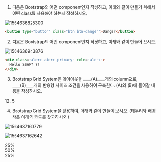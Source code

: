 1. 다음은 Bootstrap의 어떤 component인지 작성하고, 아래와 같이 만들기 위해서
    어떤 class를 사용해야 하는지 작성하시오.

  ![1564636825300](C:\Users\student\AppData\Roaming\Typora\typora-user-images\1564636825300.png)

```html
<button type="button" class="btn btn-danger">Danger</button>
```



2. 다음은 Bootstrap의 어떤 component인지 작성하고, 아래와 같이 만들어 보시오.

![1564636943876](C:\Users\student\AppData\Roaming\Typora\typora-user-images\1564636943876.png)

```html
<div class="alert alert-primary" role="alert">
  Hello SSAFY ?!
</div>
```



3. Bootstrap Grid System은 레이아웃을 ____(A)____개의 column으로, ____(B)____개의 반응형 사이즈 조건을 사용하여 구축한다. (A)와 (B)에 들어갈 내용을 작성하시오.

12, 5



4. Bootstrap Grid System을 활용하여, 아래와 같이 만들어 보시오.
   (테두리와 배경색은 아래의 코드를 참고하시오.)

![1564637160779](C:\Users\student\AppData\Roaming\Typora\typora-user-images\1564637160779.png)

![1564637162642](C:\Users\student\AppData\Roaming\Typora\typora-user-images\1564637162642.png)

<div class="row">
    <div class="col-3">25%</div>
    <div class="col-6">50%</div>
    <div class="col-3">25%</div>
</div>

